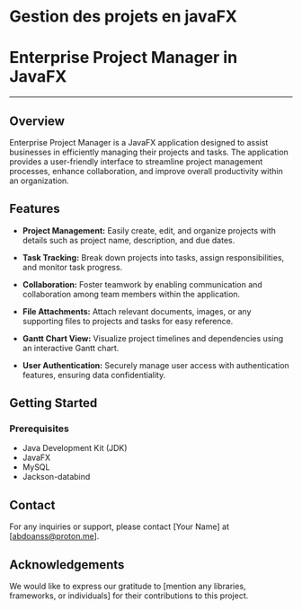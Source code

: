 # Gestion des projets en javaFX
# Enterprise Project Manager in JavaFX

---

## Overview

Enterprise Project Manager is a JavaFX application designed to assist businesses in efficiently managing their projects and tasks. The application provides a user-friendly interface to streamline project management processes, enhance collaboration, and improve overall productivity within an organization.

## Features

- **Project Management:** Easily create, edit, and organize projects with details such as project name, description, and due dates.

- **Task Tracking:** Break down projects into tasks, assign responsibilities, and monitor task progress.

- **Collaboration:** Foster teamwork by enabling communication and collaboration among team members within the application.

- **File Attachments:** Attach relevant documents, images, or any supporting files to projects and tasks for easy reference.

- **Gantt Chart View:** Visualize project timelines and dependencies using an interactive Gantt chart.

- **User Authentication:** Securely manage user access with authentication features, ensuring data confidentiality.

## Getting Started

### Prerequisites

- Java Development Kit (JDK)
- JavaFX
- MySQL
- Jackson-databind


## Contact

For any inquiries or support, please contact [Your Name] at [abdoanss@proton.me].

## Acknowledgements

We would like to express our gratitude to [mention any libraries, frameworks, or individuals] for their contributions to this project.
